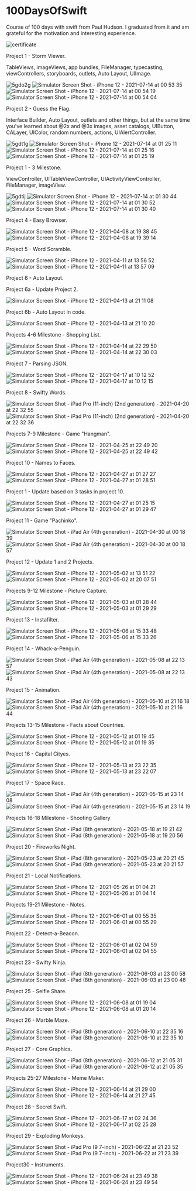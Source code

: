 # 100DaysOfSwift

Course of 100 days with swift from Paul Hudson. I graduated from it and am grateful for the motivation and interesting experience.

![certificate](https://user-images.githubusercontent.com/76879483/123527224-45fd9180-d6e6-11eb-98d3-69f9a635b0ec.jpeg)



Project 1 - Storm Viewer.

TableViews, imageViews, app bundles, FileManager, typecasting, viewControllers, storyboards, outlets, Auto Layout, UIImage.

![5gdo2g](https://user-images.githubusercontent.com/76879483/125529099-4c94da56-9be3-4f8f-858b-fb344ce9e202.gif) ![Simulator Screen Shot - iPhone 12 - 2021-07-14 at 00 53 35](https://user-images.githubusercontent.com/76879483/125530709-5148a648-3d36-43aa-81bf-1d07eda0138c.png)
![Simulator Screen Shot - iPhone 12 - 2021-07-14 at 00 54 19](https://user-images.githubusercontent.com/76879483/125530870-056d9ea8-eb81-48c3-9cd2-50e6eb7b7304.png)
![Simulator Screen Shot - iPhone 12 - 2021-07-14 at 00 54 04](https://user-images.githubusercontent.com/76879483/125530873-3a7c202a-7cbb-464d-8fdb-d516a2b5e436.png)


Project 2 - Guess the Flag.

Interface Builder, Auto Layout, outlets and other things, but at the same time you've learned about @2x and @3x images, asset catalogs, UIButton, CALayer, UIColor, random numbers, actions, UIAlertController.

![5gdt1g](https://user-images.githubusercontent.com/76879483/125533290-88d16c95-1e92-4ea1-bf0e-c37543dc9b9e.gif)
![Simulator Screen Shot - iPhone 12 - 2021-07-14 at 01 25 11](https://user-images.githubusercontent.com/76879483/125533296-e0648b2d-0c9e-496b-bb77-5a3d1f0c54ee.png)
![Simulator Screen Shot - iPhone 12 - 2021-07-14 at 01 25 16](https://user-images.githubusercontent.com/76879483/125533299-cecae5a3-5f03-4b3d-9ae6-09c2eab0a34c.png)
![Simulator Screen Shot - iPhone 12 - 2021-07-14 at 01 25 19](https://user-images.githubusercontent.com/76879483/125533300-c654f271-e724-495a-ad27-80b3d8e32e5d.png)



Project 1 - 3 Milestone.

ViewController, UITableViewController, UIActivityViewController, FileManager, imageView.

![5gdtij](https://user-images.githubusercontent.com/76879483/125533653-256ebbc6-65bf-4dfd-9a8a-65bdef2d346d.gif)
![Simulator Screen Shot - iPhone 12 - 2021-07-14 at 01 30 44](https://user-images.githubusercontent.com/76879483/125533657-9a889d61-73d3-4aad-b735-80a4706c22ae.png)
![Simulator Screen Shot - iPhone 12 - 2021-07-14 at 01 30 52](https://user-images.githubusercontent.com/76879483/125533658-7e2c5235-521e-4b84-90e8-2b27c4260283.png)
![Simulator Screen Shot - iPhone 12 - 2021-07-14 at 01 30 40](https://user-images.githubusercontent.com/76879483/125533659-6526ea96-a891-490d-b3bc-e69f10a3f568.png)



Project 4 - Easy Browser.

![Simulator Screen Shot - iPhone 12 - 2021-04-08 at 19 38 45](https://user-images.githubusercontent.com/76879483/114064840-b09af000-98a2-11eb-9ac6-159c7f0515aa.png) ![Simulator Screen Shot - iPhone 12 - 2021-04-08 at 19 39 14](https://user-images.githubusercontent.com/76879483/114064865-b55fa400-98a2-11eb-87eb-e08a53547fdc.png)


Project 5 - Word Scramble.

![Simulator Screen Shot - iPhone 12 - 2021-04-11 at 13 56 52](https://user-images.githubusercontent.com/76879483/114302079-1c15d500-9ad0-11eb-9727-b82ac6ed93ee.png) ![Simulator Screen Shot - iPhone 12 - 2021-04-11 at 13 57 09](https://user-images.githubusercontent.com/76879483/114302080-1cae6b80-9ad0-11eb-89ce-338ffb23da45.png)


Project 6 - Auto Layout.

Project 6a - Update Project 2.

![Simulator Screen Shot - iPhone 12 - 2021-04-13 at 21 11 08](https://user-images.githubusercontent.com/76879483/114603165-15d65300-9ca0-11eb-9b66-dc862e8b2477.png)

Project 6b - Auto Layout in code.

![Simulator Screen Shot - iPhone 12 - 2021-04-13 at 21 10 20](https://user-images.githubusercontent.com/76879483/114603420-5df57580-9ca0-11eb-880a-da464c8fbc7a.png)


Projects 4-6 Milestone - Shopping List.

![Simulator Screen Shot - iPhone 12 - 2021-04-14 at 22 29 50](https://user-images.githubusercontent.com/76879483/114769368-c876e600-9d72-11eb-8972-01c18d6f4d53.png) ![Simulator Screen Shot - iPhone 12 - 2021-04-14 at 22 30 03](https://user-images.githubusercontent.com/76879483/114769371-c9a81300-9d72-11eb-9458-c4a5f4dcc9e5.png)


Project 7 - Parsing JSON.

![Simulator Screen Shot - iPhone 12 - 2021-04-17 at 10 12 52](https://user-images.githubusercontent.com/76879483/115105129-95e10f00-9f65-11eb-93ee-f7a21de1a296.png) ![Simulator Screen Shot - iPhone 12 - 2021-04-17 at 10 12 15](https://user-images.githubusercontent.com/76879483/115105132-97aad280-9f65-11eb-9d9c-73c376db72ca.png)


Project 8 - Swifty Words.

![Simulator Screen Shot - iPad Pro (11-inch) (2nd generation) - 2021-04-20 at 22 32 55](https://user-images.githubusercontent.com/76879483/115454683-bb9e3a80-a229-11eb-9040-5468fae2ca21.png) ![Simulator Screen Shot - iPad Pro (11-inch) (2nd generation) - 2021-04-20 at 22 32 36](https://user-images.githubusercontent.com/76879483/115454686-bc36d100-a229-11eb-9c39-117af61782ec.png)


Projects 7-9 Milestone - Game "Hangman".

![Simulator Screen Shot - iPhone 12 - 2021-04-25 at 22 49 20](https://user-images.githubusercontent.com/76879483/116007756-f8977200-a619-11eb-9160-cdf58c3cca4b.png) ![Simulator Screen Shot - iPhone 12 - 2021-04-25 at 22 49 42](https://user-images.githubusercontent.com/76879483/116007757-f9c89f00-a619-11eb-852f-1b93ec1056a8.png)


Project 10 - Names to Faces.

![Simulator Screen Shot - iPhone 12 - 2021-04-27 at 01 27 27](https://user-images.githubusercontent.com/76879483/116160595-040e9a00-a6fb-11eb-9a6f-deb962837b4c.png) ![Simulator Screen Shot - iPhone 12 - 2021-04-27 at 01 28 51](https://user-images.githubusercontent.com/76879483/116160597-04a73080-a6fb-11eb-92b0-f93721d7fe76.png)


Project 1 - Update based on 3 tasks in project 10.

![Simulator Screen Shot - iPhone 12 - 2021-04-27 at 01 25 15](https://user-images.githubusercontent.com/76879483/116160844-6ebfd580-a6fb-11eb-800f-a7086e8c3241.png) ![Simulator Screen Shot - iPhone 12 - 2021-04-27 at 01 29 47](https://user-images.githubusercontent.com/76879483/116160848-6f586c00-a6fb-11eb-92e1-a9e3943b34ec.png)


Project 11 - Game "Pachinko".

![Simulator Screen Shot - iPad Air (4th generation) - 2021-04-30 at 00 18 39](https://user-images.githubusercontent.com/76879483/116619922-cb183480-a949-11eb-9aab-2bdb40824368.png) ![Simulator Screen Shot - iPad Air (4th generation) - 2021-04-30 at 00 18 57](https://user-images.githubusercontent.com/76879483/116619928-cd7a8e80-a949-11eb-80b1-3404337898fe.png)


Project 12 - Update 1 and 2 Projects.

![Simulator Screen Shot - iPhone 12 - 2021-05-02 at 13 51 22](https://user-images.githubusercontent.com/76879483/116823303-5aad2580-ab8c-11eb-95c8-557f14873ca1.png) ![Simulator Screen Shot - iPhone 12 - 2021-05-02 at 20 07 51](https://user-images.githubusercontent.com/76879483/116823304-5bde5280-ab8c-11eb-8a24-bb966517a43c.png)


Projects 9-12 Milestone - Picture Capture.

![Simulator Screen Shot - iPhone 12 - 2021-05-03 at 01 28 44](https://user-images.githubusercontent.com/76879483/116830251-99090b80-abb1-11eb-976d-138152a574d9.png) ![Simulator Screen Shot - iPhone 12 - 2021-05-03 at 01 29 29](https://user-images.githubusercontent.com/76879483/116830253-9a3a3880-abb1-11eb-838a-4fdd2c5353f3.png)


Project 13 - Instafilter.

![Simulator Screen Shot - iPhone 12 - 2021-05-06 at 15 33 48](https://user-images.githubusercontent.com/76879483/117331012-fb5a5880-ae9e-11eb-8178-92f3dcd29c79.png) ![Simulator Screen Shot - iPhone 12 - 2021-05-06 at 15 33 26](https://user-images.githubusercontent.com/76879483/117331021-fd241c00-ae9e-11eb-8c4c-6ceb5688d03e.png)


Project 14 - Whack-a-Penguin.

![Simulator Screen Shot - iPad Air (4th generation) - 2021-05-08 at 22 13 57](https://user-images.githubusercontent.com/76879483/117550785-d0ad0300-b04a-11eb-9583-4997f0557239.png) ![Simulator Screen Shot - iPad Air (4th generation) - 2021-05-08 at 22 13 43](https://user-images.githubusercontent.com/76879483/117550786-d276c680-b04a-11eb-9ebd-3583d823ecb8.png)


Project 15 - Animation.

![Simulator Screen Shot - iPad Air (4th generation) - 2021-05-10 at 21 16 18](https://user-images.githubusercontent.com/76879483/117705760-1f86a400-b1d5-11eb-85d0-f6c8c891a398.png) ![Simulator Screen Shot - iPad Air (4th generation) - 2021-05-10 at 21 16 44](https://user-images.githubusercontent.com/76879483/117705763-20b7d100-b1d5-11eb-9af4-372429eddee8.png)


Projects 13-15 Milestone - Facts about Countries.

![Simulator Screen Shot - iPhone 12 - 2021-05-12 at 01 19 45](https://user-images.githubusercontent.com/76879483/117993362-57fabf00-b348-11eb-858c-c00736c750e0.png) ![Simulator Screen Shot - iPhone 12 - 2021-05-12 at 01 19 35](https://user-images.githubusercontent.com/76879483/117993369-58935580-b348-11eb-9916-2f61b46901ad.png)


Project 16 - Capital Cityes.

![Simulator Screen Shot - iPhone 12 - 2021-05-13 at 23 22 35](https://user-images.githubusercontent.com/76879483/118184188-b6589800-b443-11eb-9e53-ae9077a89f75.png) ![Simulator Screen Shot - iPhone 12 - 2021-05-13 at 23 22 07](https://user-images.githubusercontent.com/76879483/118184192-b8225b80-b443-11eb-8af3-9d9dcdc84063.png)


Project 17 - Space Race.

![Simulator Screen Shot - iPad Air (4th generation) - 2021-05-15 at 23 14 08](https://user-images.githubusercontent.com/76879483/118376899-6577a980-b5d3-11eb-8798-70180a937c10.png) ![Simulator Screen Shot - iPad Air (4th generation) - 2021-05-15 at 23 14 19](https://user-images.githubusercontent.com/76879483/118376901-66a8d680-b5d3-11eb-9663-8755b955451d.png)


Projects 16-18 Milestone - Shooting Gallery

![Simulator Screen Shot - iPad (8th generation) - 2021-05-18 at 19 21 42](https://user-images.githubusercontent.com/76879483/118689176-6563ed80-b80f-11eb-87c8-f0cdc25a76e2.png) ![Simulator Screen Shot - iPad (8th generation) - 2021-05-18 at 19 20 56](https://user-images.githubusercontent.com/76879483/118689185-66951a80-b80f-11eb-8619-620c094adbe6.png)


Project 20 - Fireworks Night.

![Simulator Screen Shot - iPad (8th generation) - 2021-05-23 at 20 21 45](https://user-images.githubusercontent.com/76879483/119270324-d2f38d80-bc04-11eb-8199-1a7fbce6e022.png) ![Simulator Screen Shot - iPad (8th generation) - 2021-05-23 at 20 21 57](https://user-images.githubusercontent.com/76879483/119270325-d4bd5100-bc04-11eb-813e-23372a3203ea.png)


Project 21 - Local Notifications.

![Simulator Screen Shot - iPhone 12 - 2021-05-26 at 01 04 21](https://user-images.githubusercontent.com/76879483/119574637-7340e200-bdbe-11eb-87ab-b7c20d844dc3.png) ![Simulator Screen Shot - iPhone 12 - 2021-05-26 at 01 04 14](https://user-images.githubusercontent.com/76879483/119574644-74720f00-bdbe-11eb-8fba-fb170bac1714.png)



Projects 19-21 Milestone - Notes.

![Simulator Screen Shot - iPhone 12 - 2021-06-01 at 00 55 35](https://user-images.githubusercontent.com/76879483/120245003-877c5780-c274-11eb-88c9-a8b684253dcc.png) ![Simulator Screen Shot - iPhone 12 - 2021-06-01 at 00 55 29](https://user-images.githubusercontent.com/76879483/120245006-88ad8480-c274-11eb-9456-e581dd2a78c0.png)


Project 22 - Detect-a-Beacon.

![Simulator Screen Shot - iPhone 12 - 2021-06-01 at 02 04 59](https://user-images.githubusercontent.com/76879483/120248165-c1525b80-c27e-11eb-974b-0aeeef045649.png) ![Simulator Screen Shot - iPhone 12 - 2021-06-01 at 02 04 55](https://user-images.githubusercontent.com/76879483/120248168-c2838880-c27e-11eb-86ed-ad427a1b3be0.png)


Project 23 - Swifty Ninja.

![Simulator Screen Shot - iPad (8th generation) - 2021-06-03 at 23 00 58](https://user-images.githubusercontent.com/76879483/120705619-b981f980-c4c0-11eb-9718-ce56c8ef2fa7.png) ![Simulator Screen Shot - iPad (8th generation) - 2021-06-03 at 23 00 48](https://user-images.githubusercontent.com/76879483/120705620-bab32680-c4c0-11eb-96e3-472823a384f9.png)


Project 25 - Selfie Share.

![Simulator Screen Shot - iPhone 12 - 2021-06-08 at 01 19 04](https://user-images.githubusercontent.com/76879483/121094860-f0754980-c7f7-11eb-8eeb-cac3f97d0bb6.png) ![Simulator Screen Shot - iPhone 12 - 2021-06-08 at 01 20 14](https://user-images.githubusercontent.com/76879483/121094861-f10de000-c7f7-11eb-8945-daa3b6705cb7.png)


Project 26 - Marble Maze.

![Simulator Screen Shot - iPad (8th generation) - 2021-06-10 at 22 35 16](https://user-images.githubusercontent.com/76879483/121587643-b5fcee00-ca3d-11eb-9b9f-dfe917c1c505.png) ![Simulator Screen Shot - iPad (8th generation) - 2021-06-10 at 22 35 10](https://user-images.githubusercontent.com/76879483/121587656-b85f4800-ca3d-11eb-8e98-48dfc78686f0.png)


Project 27 - Core Graphics.

![Simulator Screen Shot - iPad (8th generation) - 2021-06-12 at 21 05 31](https://user-images.githubusercontent.com/76879483/121786039-220a5e00-cbc6-11eb-9344-d6a2813402a7.png) ![Simulator Screen Shot - iPad (8th generation) - 2021-06-12 at 21 05 35](https://user-images.githubusercontent.com/76879483/121786042-233b8b00-cbc6-11eb-8242-03be23054013.png)


Projects 25-27 Milestone - Meme Maker.

![Simulator Screen Shot - iPhone 12 - 2021-06-14 at 21 29 00](https://user-images.githubusercontent.com/76879483/121942073-bf959700-cd58-11eb-8ca0-b607c4284d41.png) ![Simulator Screen Shot - iPhone 12 - 2021-06-14 at 21 27 45](https://user-images.githubusercontent.com/76879483/121942076-c02e2d80-cd58-11eb-9819-fabf93e71456.png)


Project 28 - Secret Swift.

![Simulator Screen Shot - iPhone 12 - 2021-06-17 at 02 24 36](https://user-images.githubusercontent.com/76879483/122478093-7439ed80-cfd1-11eb-8696-bd2b389781af.png) ![Simulator Screen Shot - iPhone 12 - 2021-06-17 at 02 25 28](https://user-images.githubusercontent.com/76879483/122478095-74d28400-cfd1-11eb-88ca-97a4092cc9ec.png)


Project 29 - Exploding Monkeys.

![Simulator Screen Shot - iPad Pro (9 7-inch) - 2021-06-22 at 21 23 52](https://user-images.githubusercontent.com/76879483/122979921-c5b2f580-d3a0-11eb-9d21-543e3d493202.png) ![Simulator Screen Shot - iPad Pro (9 7-inch) - 2021-06-22 at 21 23 39](https://user-images.githubusercontent.com/76879483/122979926-c6e42280-d3a0-11eb-899d-8f57cc317ad1.png)


Project30 - Instruments.

![Simulator Screen Shot - iPhone 12 - 2021-06-24 at 23 49 38](https://user-images.githubusercontent.com/76879483/123332363-149b8f00-d549-11eb-915e-4e8ba4629c4c.png) ![Simulator Screen Shot - iPhone 12 - 2021-06-24 at 23 49 54](https://user-images.githubusercontent.com/76879483/123332371-16655280-d549-11eb-926e-1787144ac2ba.png)
